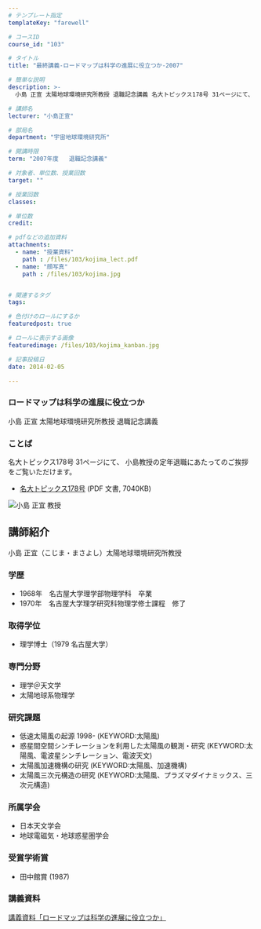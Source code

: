 ```yaml
---
# テンプレート指定
templateKey: "farewell"

# コースID
course_id: "103"

# タイトル
title: "最終講義-ロードマップは科学の進展に役立つか-2007"

# 簡単な説明
description: >-
  小島 正宣 太陽地球環境研究所教授 退職記念講義 名大トピックス178号 31ページにて、 小島教授の定年退職にあたってのご挨拶をご覧いただけます。   * [名大トピックス178号]...

# 講師名
lecturer: "小島正宣"

# 部局名
department: "宇宙地球環境研究所"

# 開講時限
term: "2007年度	退職記念講義"

# 対象者、単位数、授業回数
target: ""

# 授業回数
classes: 

# 単位数
credit: 

# pdfなどの追加資料
attachments: 
  - name: "授業資料" 
    path : /files/103/kojima_lect.pdf
  - name: "顔写真" 
    path : /files/103/kojima.jpg


# 関連するタグ
tags:

# 色付けのロールにするか
featuredpost: true

# ロールに表示する画像
featuredimage: /files/103/kojima_kanban.jpg

# 記事投稿日
date: 2014-02-05

---
```

### ロードマップは科学の進展に役立つか 

小島 正宣 太陽地球環境研究所教授 退職記念講義 

### ことば

名大トピックス178号 31ページにて、 小島教授の定年退職にあたってのご挨拶をご覧いただけます。 

  * [名大トピックス178号](http://www.nagoya-u.ac.jp/about-nu/public-relations/publication/upload_images/no178.pdf#retirement) (PDF 文書, 7040KB)

![小島 正宜 教授](/files/103/kojima.jpg) 
## 講師紹介

小島 正宜（こじま・まさよし）太陽地球環境研究所教授 

### 学歴

  * 1968年　名古屋大学理学部物理学科　卒業
  * 1970年　名古屋大学理学研究科物理学修士課程　修了

### 取得学位

  * 理学博士（1979 名古屋大学）

### 専門分野

  * 理学＠天文学
  * 太陽地球系物理学

### 研究課題

  * 低速太陽風の起源 1998- (KEYWORD:太陽風)
  * 惑星間空間シンチレーションを利用した太陽風の観測・研究 (KEYWORD:太陽風、電波星シンチレーション、電波天文)
  * 太陽風加速機構の研究 (KEYWORD:太陽風、加速機構)
  * 太陽風三次元構造の研究 (KEYWORD:太陽風、プラズマダイナミックス、三次元構造)

### 所属学会

  * 日本天文学会
  * 地球電磁気・地球惑星圏学会

### 受賞学術賞

  * 田中館賞 (1987)
### 講義資料


[講義資料「ロードマップは科学の進展に役立つか」](/files/103/kojima_lect.pdf) 
